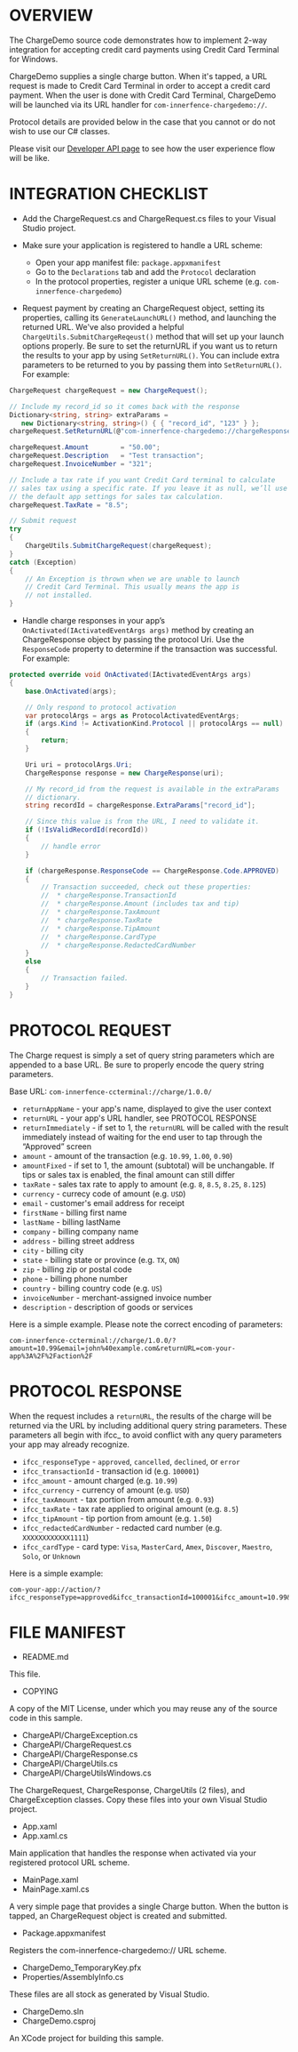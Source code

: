 ﻿OVERVIEW
========

The ChargeDemo source code demonstrates how to implement 2-way
integration for accepting credit card payments using Credit Card
Terminal for Windows.

ChargeDemo supplies a single charge button. When it's tapped, a URL
request is made to Credit Card Terminal in order to accept a credit
card payment. When the user is done with Credit Card Terminal,
ChargeDemo will be launched via its URL handler for
`com-innerfence-chargedemo://`.

Protocol details are provided below in the case that you cannot or do
not wish to use our C# classes.

Please visit our [Developer API
page](http://www.innerfence.com/apps/credit-card-terminal/developer-api)
to see how the user experience flow will be like.

INTEGRATION CHECKLIST
=====================

* Add the ChargeRequest.cs and ChargeRequest.cs files to your Visual
  Studio project.

* Make sure your application is registered to handle a URL scheme:

  * Open your app manifest file: `package.appxmanifest`
  * Go to the `Declarations` tab and add the `Protocol` declaration
  * In the protocol properties, register a unique URL scheme
    (e.g. `com-innerfence-chargedemo`)

* Request payment by creating an ChargeRequest object, setting its
  properties, calling its `GenerateLaunchURL()` method, and launching
  the returned URL. We've also provided a helpful
  `ChargeUtils.SubmitChargeReqeust()` method that will set up your
  launch options properly. Be sure to set the returnURL if you want us
  to return the results to your app by using `SetReturnURL()`. You can
  include extra parameters to be returned to you by passing them into
  `SetReturnURL()`. For example:

```cs
ChargeRequest chargeRequest = new ChargeRequest();

// Include my record_id so it comes back with the response
Dictionary<string, string> extraParams =
   new Dictionary<string, string>() { { "record_id", "123" } };
chargeRequest.SetReturnURL(@"com-innerfence-chargedemo://chargeResponse", extraParams);

chargeRequest.Amount        = "50.00";
chargeRequest.Description   = "Test transaction";
chargeRequest.InvoiceNumber = "321";

// Include a tax rate if you want Credit Card terminal to calculate
// sales tax using a specific rate. If you leave it as null, we’ll use
// the default app settings for sales tax calculation.
chargeRequest.TaxRate = "8.5";

// Submit request
try
{
    ChargeUtils.SubmitChargeRequest(chargeRequest);
}
catch (Exception)
{
    // An Exception is thrown when we are unable to launch
    // Credit Card Terminal. This usually means the app is
    // not installed.
}
```

* Handle charge responses in your app’s
  `OnActivated(IActivatedEventArgs args)` method by creating an
  ChargeResponse object by passing the protocol Uri. Use the
  `ResponseCode` property to determine if the transaction was
  successful. For example:

```cs
protected override void OnActivated(IActivatedEventArgs args)
{
    base.OnActivated(args);

    // Only respond to protocol activation
    var protocolArgs = args as ProtocolActivatedEventArgs;
    if (args.Kind != ActivationKind.Protocol || protocolArgs == null)
    {
        return;
    }

    Uri uri = protocolArgs.Uri;
    ChargeResponse response = new ChargeResponse(uri);

    // My record_id from the request is available in the extraParams
    // dictionary.
    string recordId = chargeResponse.ExtraParams["record_id"];

    // Since this value is from the URL, I need to validate it.
    if (!IsValidRecordId(recordId))
    {
        // handle error
    }

    if (chargeResponse.ResponseCode == ChargeResponse.Code.APPROVED)
    {
        // Transaction succeeded, check out these properties:
        //  * chargeResponse.TransactionId
        //  * chargeResponse.Amount (includes tax and tip)
        //  * chargeResponse.TaxAmount
        //  * chargeResponse.TaxRate
        //  * chargeResponse.TipAmount
        //  * chargeResponse.CardType
        //  * chargeResponse.RedactedCardNumber
    }
    else
    {
        // Transaction failed.
    }
}
```

PROTOCOL REQUEST
================

The Charge request is simply a set of query string parameters which
are appended to a base URL. Be sure to properly encode the query
string parameters.

Base URL: `com-innerfence-ccterminal://charge/1.0.0/`

* `returnAppName` - your app's name, displayed to give the user context
* `returnURL` - your app's URL handler, see PROTOCOL RESPONSE
* `returnImmediately` - if set to 1,  the `returnURL` will be called with the result immediately instead of waiting for the end user to tap through the “Approved” screen
* `amount` - amount of the transaction (e.g. `10.99`, `1.00`, `0.90`)
* `amountFixed` - if set to 1, the amount (subtotal) will be unchangable. If tips or sales tax is enabled, the final amount can still differ
* `taxRate` - sales tax rate to apply to amount (e.g. `8`, `8.5`, `8.25`, `8.125`)
* `currency` - currecy code of amount (e.g. `USD`)
* `email` - customer's email address for receipt
* `firstName` - billing first name
* `lastName` - billing lastName
* `company` - billing company name
* `address` - billing street address
* `city` - billing city
* `state` - billing state or province (e.g. `TX`, `ON`)
* `zip` - billing zip or postal code
* `phone` - billing phone number
* `country` - billing country code (e.g. `US`)
* `invoiceNumber` - merchant-assigned invoice number
* `description` - description of goods or services

Here is a simple example. Please note the correct encoding of parameters:

```
com-innerfence-ccterminal://charge/1.0.0/?amount=10.99&email=john%40example.com&returnURL=com-your-app%3A%2F%2Faction%2F
```

PROTOCOL RESPONSE
=================

When the request includes a `returnURL`, the results of the charge
will be returned via the URL by including additional query string
parameters. These parameters all begin with ifcc_ to avoid conflict
with any query parameters your app may already recognize.

* `ifcc_responseType` - `approved`, `cancelled`, `declined`, or `error`
* `ifcc_transactionId` - transaction id (e.g. `100001`)
* `ifcc_amount` - amount charged (e.g. `10.99`)
* `ifcc_currency` - currency of amount (e.g. `USD`)
* `ifcc_taxAmount` - tax portion from amount (e.g. `0.93`)
* `ifcc_taxRate` - tax rate applied to original amount (e.g. `8.5`)
* `ifcc_tipAmount` - tip portion from amount (e.g. `1.50`)
* `ifcc_redactedCardNumber` - redacted card number (e.g. `XXXXXXXXXXXX1111`)
* `ifcc_cardType` - card type: `Visa`, `MasterCard`, `Amex`, `Discover`, `Maestro`, `Solo`, or `Unknown`

Here is a simple example:

```
com-your-app://action/?ifcc_responseType=approved&ifcc_transactionId=100001&ifcc_amount=10.99&ifcc_currency=USD&ifcc_redactedCardNumber=XXXXXXXXXXXX1111&ifcc_cardType=Visa&ifcc_taxAmount=0.93&ifcc_taxRate=8.5&ifcc_tipAmount=1.50
```

FILE MANIFEST
=============

* README.md

This file.

* COPYING

A copy of the MIT License, under which you may reuse any of the source
code in this sample.

* ChargeAPI/ChargeException.cs
* ChargeAPI/ChargeRequest.cs
* ChargeAPI/ChargeResponse.cs
* ChargeAPI/ChargeUtils.cs
* ChargeAPI/ChargeUtilsWindows.cs

The ChargeRequest, ChargeResponse, ChargeUtils (2 files), and
ChargeException classes. Copy these files into your own Visual Studio
project.

* App.xaml
* App.xaml.cs

Main application that handles the response when activated via your
registered protocol URL scheme.

* MainPage.xaml
* MainPage.xaml.cs

A very simple page that provides a single Charge button. When the
button is tapped, an ChargeRequest object is created and submitted.

* Package.appxmanifest

Registers the com-innerfence-chargedemo:// URL scheme.

* ChargeDemo_TemporaryKey.pfx
* Properties/AssemblyInfo.cs

These files are all stock as generated by Visual Studio.

* ChargeDemo.sln
* ChargeDemo.csproj

An XCode project for building this sample.
